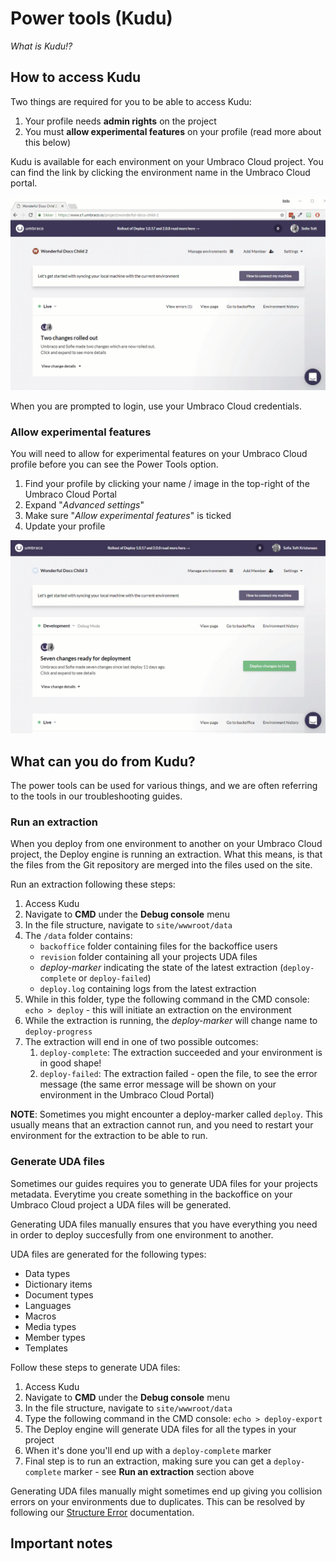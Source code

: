 # Power tools (Kudu)

*What is Kudu!?*

## How to access Kudu

Two things are required for you to be able to access Kudu:

1. Your profile needs **admin rights** on the project
2. You must **allow experimental features** on your profile (read more about this below)

Kudu is available for each environment on your Umbraco Cloud project. You can find the link by clicking the environment name in the Umbraco Cloud portal.

![Find Power Tools](images/access-kudu.gif)

When you are prompted to login, use your Umbraco Cloud credentials.

### Allow experimental features

You will need to allow for experimental features on your Umbraco Cloud profile before you can see the Power Tools option.

1. Find your profile by clicking your name / image in the top-right of the Umbraco Cloud Portal
2. Expand "*Advanced settings*"
3. Make sure "*Allow experimental features*" is ticked
4. Update your profile

![Allow experimental features](images/allow-exp-features.gif)

## What can you do from Kudu?

The power tools can be used for various things, and we are often referring to the tools in our troubleshooting guides.

### Run an extraction 

When you deploy from one environment to another on your Umbraco Cloud project, the Deploy engine is running an extraction. What this means, is that the files from the Git repository are merged into the files used on the site.

Run an extraction following these steps:

1. Access Kudu
2. Navigate to **CMD** under the **Debug console** menu
3. In the file structure, navigate to `site/wwwroot/data`
4. The `/data` folder contains:
    * `backoffice` folder containing files for the backoffice users
    * `revision` folder containing all your projects UDA files
    * *deploy-marker* indicating the state of the latest extraction (`deploy-complete` or `deploy-failed`)
    * `deploy.log` containing logs from the latest extraction
5. While in this folder, type the following command in the CMD console: `echo > deploy` - this will initiate an extraction on the environment
6. While the extraction is running, the *deploy-marker* will change name to `deploy-progress`
7. The extraction will end in one of two possible outcomes:
    1. `deploy-complete`: The extraction succeeded and your environment is in good shape!
    2. `deploy-failed`: The extraction failed - open the file, to see the error message (the same error message will be shown on your environment in the Umbraco Cloud Portal)

**NOTE**: Sometimes you might encounter a deploy-marker called `deploy`. This usually means that an extraction cannot run, and you need to restart your environment for the extraction to be able to run.

### Generate UDA files

Sometimes our guides requires you to generate UDA files for your projects metadata. Everytime you create something in the backoffice on your Umbraco Cloud project a UDA files will be generated.

Generating UDA files manually ensures that you have everything you need in order to deploy succesfully from one environment to another.

UDA files are generated for the following types:

* Data types
* Dictionary items
* Document types
* Languages
* Macros
* Media types
* Member types
* Templates

Follow these steps to generate UDA files:

1. Access Kudu
2. Navigate to **CMD** under the **Debug console** menu
3. In the file structure, navigate to `site/wwwroot/data`
4. Type the following command in the CMD console: `echo > deploy-export`
5. The Deploy engine will generate UDA files for all the types in your project
6. When it's done you'll end up with a `deploy-complete` marker
7. Final step is to run an extraction, making sure you can get a `deploy-complete` marker - see **Run an extraction** section above

Generating UDA files manually might sometimes end up giving you collision errors on your environments due to duplicates. This can be resolved by following our [Structure Error](../../Troubleshooting/Structure-Error) documentation.

## Important notes